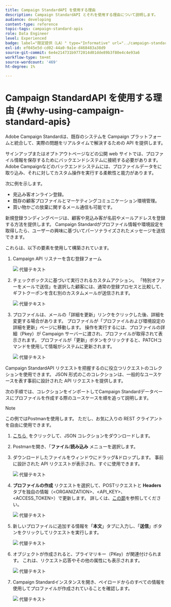 ```yaml
---
title: Campaign StandardAPI を使用する理由
description: Campaign StandardAPI とそれを使用する理由について説明します。
audience: developing
content-type: reference
topic-tags: campaign-standard-apis
role: Data Engineer
level: Experienced
badge: label="限定提供（LA）" type="Informative" url="../campaign-standard-migration-home.md" tooltip="Campaign Standard移行済みユーザーに制限"
exl-id: ef045e5d-cd02-44a0-9a1e-d468483a38d9
source-git-commit: 6e4e214731b9772014d01dde89b3f80e4c4e93a6
workflow-type: tm+mt
source-wordcount: '469'
ht-degree: 1%

---
```


# Campaign StandardAPI を使用する理由 {#why-using-campaign-standard-apis}

Adobe Campaign Standardは、既存のシステムを Campaign プラットフォームと統合して、実際の問題をリアルタイムで解決するための API を提供します。

サインアップまたはオプトアウトページなどの公開 web サイトでは、プロファイル情報を保存するためにバックエンドシステムに接続する必要があります。 Adobe Campaignなどのバックエンドシステムには、プロファイルデータをに取り込み、それに対してカスタム操作を実行する柔軟性と能力があります。

次に例を示します。

* 見込み客オンライン登録。
* 既存の顧客プロファイルとマーケティングコミュニケーション環境管理。
  <!--* Event based transactional communication triggering – order confirmation, booking Itinerary, password reset, etc.-->
* 買い物かごの放棄に関するメール通信も可能です。

新規登録ランディングページは、顧客や見込み客が名前やメールアドレスを登録する方法を提供します。 Campaign Standardがプロファイル情報や環境設定を取得したら、ユーザーの興味に基づいてパーソナライズされたメッセージを送信できます。

これらは、以下の要素を使用して構築されています。

1. Campaign API リスナーを含む登録フォーム

   ![&#x200B; 代替テキスト &#x200B;](assets/apis_uc1.png)

1. チェックボックスに基づいて実行されるカスタムアクション。 「特別オファーをメールで送信」を選択した顧客には、通常の登録プロセスと比較して、ギフトクーポンを含む別のカスタムメールが送信されます。

   ![&#x200B; 代替テキスト &#x200B;](assets/apis_uc2.png)

1. プロファイルは、メールの「詳細を更新」リンクをクリックした後、詳細を変更する場合があります。 プロファイルが「プロファイルおよび環境設定の詳細を更新」ページに移動します。 操作を実行するには、プロファイルの詳細（Pkey）が Campaign サーバーに渡され、プロファイルが取得されて表示されます。 プロファイルが「更新」ボタンをクリックすると、PATCHコマンドを使用して情報がシステムに更新されます。

   ![&#x200B; 代替テキスト &#x200B;](assets/apis_uc3.png)

Campaign StandardAPI リクエストを把握するのに役立つリクエストのコレクションを使用できます。 JSON 形式のこのコレクションは、一般的なユースケースを表す事前に設計された API リクエストを提供します。

次の手順では、コレクションをインポートしてCampaign Standardデータベースにプロファイルを作成する際のユースケースを順を追って説明します。

>[!NOTE]
>
>この例ではPostmanを使用します。 ただし、お気に入りの REST クライアントを自由に使用できます。

1. [&#x200B; こちら &#x200B;](https://helpx.adobe.com/content/dam/help/en/campaign/kb/working-with-acs-api/_jcr_content/main-pars/download_section/download-1/KB_postman_collection.json.zip) をクリックして、JSON コレクションをダウンロードします。

1. Postmanを開き、「**ファイル**/**読み込み** メニューを選択します。

1. ダウンロードしたファイルをウィンドウにドラッグ&amp;ドロップします。 事前に設計された API リクエストが表示され、すぐに使用できます。

   ![&#x200B; 代替テキスト &#x200B;](assets/postman_collection.png)

1. **プロファイルの作成** リクエストを選択して、POSTリクエストと **Headers** タブを独自の情報（&lt;ORGANIZATION>、&lt;API_KEY>、&lt;ACCESS_TOKEN>）で更新します。 詳しくは、[この節](setting-up-api-access.md)を参照してください。

   ![&#x200B; 代替テキスト &#x200B;](assets/postman_uc1.png)

1. 新しいプロファイルに追加する情報を「**本文**」タブに入力し、「**送信**」ボタンをクリックしてリクエストを実行します。

   ![&#x200B; 代替テキスト &#x200B;](assets/postman_uc2.png)

1. オブジェクトが作成されると、プライマリキー（PKey）が関連付けられます。 これは、リクエスト応答やその他の属性にも表示されます。

   ![&#x200B; 代替テキスト &#x200B;](assets/postman_uc3.png)

1. Campaign Standardインスタンスを開き、ペイロードからのすべての情報を使用してプロファイルが作成されていることを確認します。

   ![&#x200B; 代替テキスト &#x200B;](assets/postman_uc4.png)
